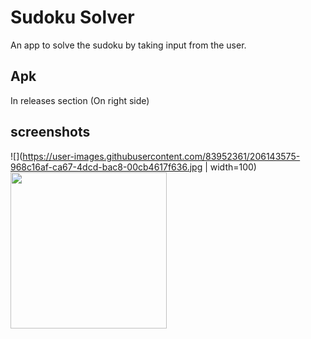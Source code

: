 # Sudoku Solver
An app to solve the sudoku by taking input from the user.

## Apk 
In releases section (On right side)

## screenshots
![](https://user-images.githubusercontent.com/83952361/206143575-968c16af-ca67-4dcd-bac8-00cb4617f636.jpg | width=100)
<img src="https://user-images.githubusercontent.com/83952361/206143575-968c16af-ca67-4dcd-bac8-00cb4617f636.jpg" align="left" height="250" width="250" ></a>
<!-- ![1670405861588](https://user-images.githubusercontent.com/83952361/206143632-64d7e4ff-96f8-470e-a5b9-f8b059c31f5c.jpg)
![1670405861581](https://user-images.githubusercontent.com/83952361/206143647-4ee45794-2b09-4a6b-9408-9948627e9e5c.jpg)
![1670405861572](https://user-images.githubusercontent.com/83952361/206143656-32c4e370-e11d-43bf-bcea-90859c31e1c5.jpg)
 -->

